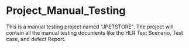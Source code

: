 # Project_Manual_Testing
This is a manual testing project named "JPETSTORE".
The project will contain all the manual testing documents like the HLR Test Scenario, Test case, and defect Report.
